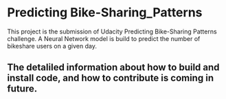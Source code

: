 # Predicting Bike-Sharing_Patterns
This project is the submission of Udacity Predicting Bike-Sharing Patterns challenge. A Neural Network model is build to predict the number of bikeshare users on a given day. 

## The detaliled information about how to build and install code, and how to contribute is coming in future.
